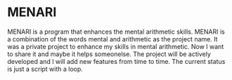 # MENARI  
MENARI is a program that enhances the mental arithmetic skills. MENARI is a combination of the words mental and arithmetic as the project name. It was a private project to enhance my skills in mental arithmetic. Now I want to share it and maybe it helps someonelse.
The project will be actively developed and I will add new features from time to time. The current status is just a script with a loop. 